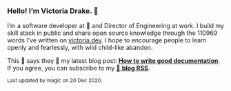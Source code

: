 ### Hello! I’m Victoria Drake. 👋

I’m a software developer at 💜 and Director of Engineering at work. I build my skill stack in public and share open source knowledge through the 110969 words I’ve written on [victoria.dev](https://victoria.dev). I hope to encourage people to learn openly and fearlessly, with wild child-like abandon.

This 🦄 says they 🙌 my latest blog post: **[How to write good documentation](https://victoria.dev/blog/how-to-write-good-documentation/)**. If you agree, you can subscribe to my [📡 **blog RSS**](https://victoria.dev/index.xml).

<sub>Last updated by magic on 20 Dec 2020.</sub>
